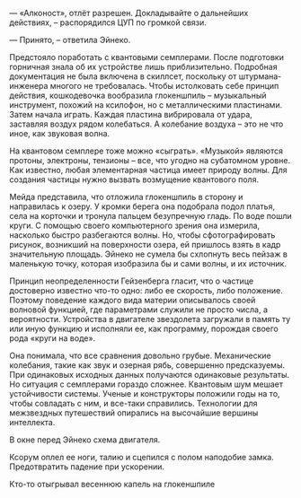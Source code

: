 — «Алконост», отлёт разрешен. Докладывайте о дальнейших действиях, – распорядился ЦУП по громкой связи. 

— Принято, – ответила Эйнеко.

Предстояло поработать с квантовыми семплерами. После подготовки горничная знала об их устройстве лишь приблизительно. Подробная документация не была включена в скиллсет, поскольку от штурмана-инженера многого не требовалась. Чтобы истолковать себе принцип действия, кошкодевочка вообразила глокеншпиль – музыкальный инструмент, похожий на ксилофон, но с металлическими пластинами. Затем начала играть. Каждая пластина вибрировала от удара, заставляя воздух рядом колебаться. А колебание воздуха – это не что иное, как звуковая волна. 

На квантовом семплере тоже можно «сыграть». «Музыкой» являются протоны, электроны, тензионы – все, что угодно на субатомном уровне. Как известно, любая элементарная частица имеет природу волны. Для создания частицы нужно вызвать возмущение квантового поля.

Мейда представила, что отложила глокеншпиль в сторону и направилась к озеру.  У кромки берега она подобрала подол платья, села на корточки и тронула пальцем безупречную гладь. По воде пошли круги. С помощью своего компьютерного зрения она измерила, насколько быстро разбегаются волны. Но, чтобы сфотографировать рисунок, возникший на поверхности озера, ей пришлось взять в кадр значительную площадь. Эйнеко не сумела бы схлопнуть весь пейзаж в маленькую точку, которая изобразила бы и сами волны, и их источник.

Принцип неопределенности Гейзенберга гласит, что о частице достоверно известно что-то одно: либо ее скорость, либо положение. Поэтому поведение каждого вида материи описывалось своей волновой функцией, где параметрами служили не просто числа, а вероятности. Устройства в двигателе звездолета загружали в память ту или иную функцию и исполняли ее, как программу, порождая своего рода «круги на воде».

Она понимала, что все сравнения довольно грубые. Механические колебания, такие как звук и озерная рябь, совершенно предсказуемы. При одинаковых исходных данных получаются одинаковые результаты. Но ситуация с семплерами гораздо сложнее. Квантовым шум мешает устойчивости системы. Ученые и конструкторы положили годы на то, чтобы совладать с ним, и все-таки справились. Технологии для межзвездных путешествий опирались на высочайшие вершины интеллекта.

В окне перед Эйнеко схема двигателя. 


Ксорум оплел ее ноги, талию и сцепился с полом наподобие замка. Предотвратить падение при ускорении. 

Кто-то отыгрывал весеннюю капель на глокеншпиле
